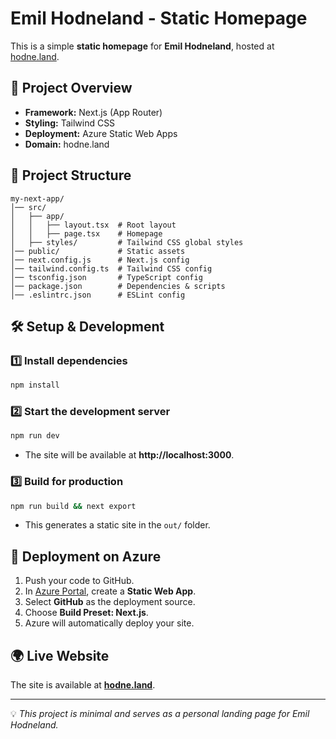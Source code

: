 # Emil Hodneland - Static Homepage

This is a simple **static homepage** for **Emil Hodneland**, hosted at [hodne.land](https://hodne.land).

## 🚀 Project Overview
- **Framework:** Next.js (App Router)
- **Styling:** Tailwind CSS
- **Deployment:** Azure Static Web Apps
- **Domain:** hodne.land

## 📂 Project Structure
```
my-next-app/
│── src/
│   ├── app/
│   │   ├── layout.tsx  # Root layout
│   │   ├── page.tsx    # Homepage
│   ├── styles/         # Tailwind CSS global styles
│── public/             # Static assets
│── next.config.js      # Next.js config
│── tailwind.config.ts  # Tailwind CSS config
│── tsconfig.json       # TypeScript config
│── package.json        # Dependencies & scripts
│── .eslintrc.json      # ESLint config
```

## 🛠️ Setup & Development
### **1️⃣ Install dependencies**
```sh
npm install
```

### **2️⃣ Start the development server**
```sh
npm run dev
```
- The site will be available at **http://localhost:3000**.

### **3️⃣ Build for production**
```sh
npm run build && next export
```
- This generates a static site in the `out/` folder.

## 🚀 Deployment on Azure
1. Push your code to GitHub.
2. In [Azure Portal](https://portal.azure.com), create a **Static Web App**.
3. Select **GitHub** as the deployment source.
4. Choose **Build Preset: Next.js**.
5. Azure will automatically deploy your site.

## 🌍 Live Website
The site is available at **[hodne.land](https://hodne.land)**.

---

💡 _This project is minimal and serves as a personal landing page for Emil Hodneland._


